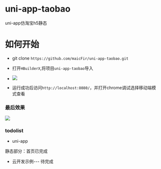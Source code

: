 # uni-app-taobao
uni-app仿淘宝h5静态

 # 如何开始
 
 * git clone `https://github.com/maicFir/uni-app-taobao.git`
 
 * 打开`HBuilderX`,将项目`uni-app-taobao`导入

 * ![](https://files.mdnice.com/user/24614/5aef668c-a7fd-4b1f-8678-82e9561395fc.png)

 * 运行成功后访问`http://localhost:8080/`，并打开chrome调试选择移动端模式查看

### 最后效果

![](https://files.mdnice.com/user/24614/5ae0ca1d-a5a3-4ce5-91be-75d676a04d92.png)

### todolist

* uni-app 

静态部分：首页已完成

* 云开发示例--- 待完成